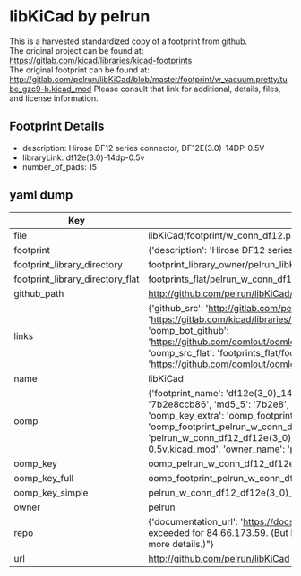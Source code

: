 # libKiCad by pelrun  
This is a harvested standardized copy of a footprint from github.  
The original project can be found at:  
https://gitlab.com/kicad/libraries/kicad-footprints  
The original footprint can be found at:
http://gitlab.com/pelrun/libKiCad/blob/master/footprint/w_vacuum.pretty/tube_gzc9-b.kicad_mod
Please consult that link for additional, details, files, and license information.  
## Footprint Details
* description: Hirose DF12 series connector, DF12E(3.0)-14DP-0.5V  
* libraryLink: df12e(3.0)-14dp-0.5v  
* number_of_pads: 15  
## yaml dump  
| Key | Value |  
| --- | --- |  
| file | libKiCad/footprint/w_conn_df12.pretty/df12e(3.0)-14dp-0.5v.kicad_mod |  
| footprint | {'description': 'Hirose DF12 series connector, DF12E(3.0)-14DP-0.5V', 'libraryLink': 'df12e(3.0)-14dp-0.5v', 'number_of_pads': 15} |  
| footprint_library_directory | footprint_library_owner/pelrun_libKiCad |  
| footprint_library_directory_flat | footprints_flat/pelrun_w_conn_df12_df12e(3_0)_14dp_0_5v/working |  
| github_path | http://github.com/pelrun/libKiCad/blob/master/footprint/w_conn_df12.pretty/df12e(3.0)-14dp-0.5v.kicad_mod |  
| links | {'github_src': 'http://gitlab.com/pelrun/libKiCad/blob/master/footprint/w_vacuum.pretty/tube_gzc9-b.kicad_mod', 'github_src_repo': 'https://gitlab.com/kicad/libraries/kicad-footprints', 'oomp_bot': 'footprints/pelrun_w_conn_df12_df12e(3_0)_14dp_0_5v/working', 'oomp_bot_github': 'https://github.com/oomlout/oomlout_oomp_footprint_bot/tree/main/footprints/pelrun_w_conn_df12_df12e(3_0)_14dp_0_5v/working', 'oomp_src_flat': 'footprints_flat/footprints_flat/pelrun_w_conn_df12_df12e(3_0)_14dp_0_5v/working', 'oomp_src_flat_github': 'https://github.com/oomlout/oomlout_oomp_footprint_src/tree/main/footprints_flat/pelrun_w_conn_df12_df12e(3_0)_14dp_0_5v/working'} |  
| name | libKiCad |  
| oomp | {'footprint_name': 'df12e(3_0)_14dp_0_5v', 'library_name': 'w_conn_df12', 'md5': '7b2e8ccb86f3f7d33824571100b43f9b', 'md5_10': '7b2e8ccb86', 'md5_5': '7b2e8', 'md5_6': '7b2e8c', 'oomp_key': 'oomp_pelrun_w_conn_df12_df12e(3_0)_14dp_0_5v', 'oomp_key_extra': 'oomp_footprint_pelrun_w_conn_df12_df12e(3_0)_14dp_0_5v', 'oomp_key_full': 'oomp_footprint_pelrun_w_conn_df12_df12e(3_0)_14dp_0_5v_7b2e8c', 'oomp_key_simple': 'pelrun_w_conn_df12_df12e(3_0)_14dp_0_5v', 'original_filename': 'libKiCad/footprint/w_conn_df12.pretty/df12e(3.0)-14dp-0.5v.kicad_mod', 'owner_name': 'pelrun'} |  
| oomp_key | oomp_pelrun_w_conn_df12_df12e(3_0)_14dp_0_5v |  
| oomp_key_full | oomp_footprint_pelrun_w_conn_df12_df12e(3_0)_14dp_0_5v |  
| oomp_key_simple | pelrun_w_conn_df12_df12e(3_0)_14dp_0_5v |  
| owner | pelrun |  
| repo | {'documentation_url': 'https://docs.github.com/rest/overview/resources-in-the-rest-api#rate-limiting', 'message': "API rate limit exceeded for 84.66.173.59. (But here's the good news: Authenticated requests get a higher rate limit. Check out the documentation for more details.)"} |  
| url | http://github.com/pelrun/libKiCad |  

